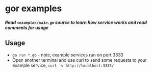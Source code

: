 # **gor examples**


##### Read `<example>/main.go` source to learn how service works and read comments for usage

## Usage

* `go run *.go` - note, example services run on port 3333
* Open another terminal and use curl to send some requests to your example service,
   `curl -v http://localhost:3333/`